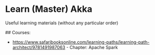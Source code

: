 
# Learn (Master) Akka

Useful learning materials (without any particular order)

## Courses:
- https://www.safaribooksonline.com/learning-paths/learning-path-architect/9781491987063 - Chapter: Apache Spark

